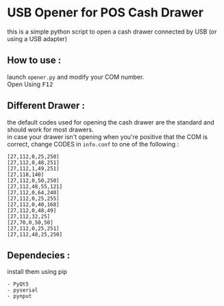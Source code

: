 # USB Opener for POS Cash Drawer 

this is a simple python script to open a cash drawer connected by USB (or using a USB adapter)

## How to use  :
launch `opener.py` and modify your COM number. <br>
Open Using <kbd>F12</kbd>

## Different Drawer :
the default codes used for opening the cash drawer are the standard and should work for most drawers.<br>
in case your drawer isn't opening when you're positive that the COM is correct, change CODES in `info.conf` to one of the following :

    [27,112,0,25,250]
    [27,112,0,48,251]
    [27,112,1,49,251]
    [27,118,140]
    [27,112,0,50,250]
    [27,112,48,55,121]
    [27,112,0,64,240]
    [27,112,0,25,255]
    [27,112,0,40,168]
    [27,112,0,48,49]
    [27,112,32,25]
    [27,70,0,50,50]
    [27,112,0,25,251]
    [27,112,48,25,250]


## Dependecies :
install them using pip 

    - PyQt5
    - pyserial
    - pynput
